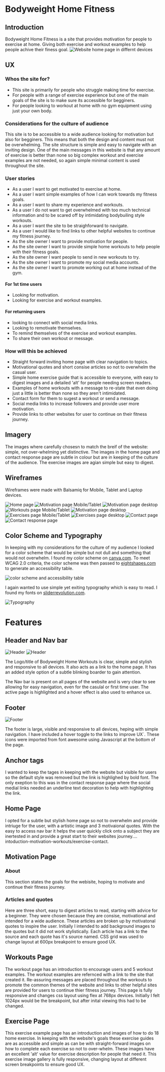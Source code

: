 # **Bodyweight Home Fitness**
## **Introduction**
Bodyweight Home Fitness is a site that provides motivation for people to exercise at home. Giving both exercise and workout examples to help people achive their finess goal.
![Website home page in differnt devices](assets/media/devices.jpg)

## **UX**

### Whos the site for?
* This site is primarily for people who struggle making time for exercise. 
* For people with a range of exercise experience but one of the main goals of the site is to make sure its accessible for begginers.
* For people looking to workout at home with no gym equipment using just your own body.

### Considerations for the culture of audience
This site is to be accessible to a wide audience looking for motivation but also for begginers. This means that both the design and content must not be overwhelming. The site structure is simple and easy to navigate with an inviting design.
One of the main messages in this website is that any amount of exercise is better than none so big complex workout and exercise examples are not needed, so again simple minimal content is used throughout the site.

### User stories
* As a user I want to get motivated to exercise at home.
* As a user I want simple examples of how I can work towards my fitness goals.
* As a user I want to share my experience and workouts.
* As a user I do not want to get overwhelmed with too much technical information and to be scared off by intimidating bodybuiling style workouts.
* As a user I want the site to be straighforward to navigate.
* As a user I would like to find links to other helpful websites to continue my fitness journey.
* As the site owner I want to provide motivation for people.
* As the site owner I want to provide simple home workouts to help people with their fitness goals.
* As the site owner I want people to send in new workouts to try.
* As the site owner I want to promote my social media accounts.
* As the site owner I want to promote working out at home instead of the gym.

#### For 1st time users
* Looking for motivation.
* Looking for exercise and workout examples.

#### For returning users
* looking to connect with social media links.
* Looking to remotivate themselves.
* To remind themselves of the exercise and workout examples.
* To share their own workout or message.

### How will this be achieved
* Straight forward inviting home page with clear navigation to topics.
* Motivational quotes and short consise articles so not to overwhelm the casual user.
* Simple  home exercise guide that is accessible to everyone, with easy to digest images and a detailed 'alt' for people needing screen readers.
* Examples of  home workouts with a message to re-state that even doing just a little is better than none so they aren't intimidated.
* Contact form for them to sugest a workout or send a message.
* Social media links to increase followers and provide user more motivation.
* Provide links to other websites for user to continue on their fitness journey.

## **Imagery** ##

The images where carefully chosesn to match the breif of the website: simple, not over-whelming yet distinctive. The images in the home page and contact response page are subtle in colour but are in keeping of the culture of the audience. The exercise images are agian simple but easy to digest. 

## **Wireframes**

Wireframes were made with Balsamiq for Mobile, Tablet and Laptop devices.


![Home page](assets/wireframes/home-page.png)
![Motivation page Mobile/Tablet](assets/wireframes/motivation-mobile-tablet.png)
![Motivation page desktop](assets/wireframes/motivation-desktop.png)
![Workouts page Mobile/Tablet](assets/wireframes/workouts-mobile-tablet.png)
![Motivation page desktop](assets/wireframes/workout-desktop.png)
![Exercises page Mobile/Tablet](assets/wireframes/exercises-mobile-tablet.png)
![Exercises page desktop](assets/wireframes/exercises-desktop.png)
![Contact page](assets/wireframes/contact-page.png)
![Contact response page](assets/wireframes/contact-response.png)


## **Color Scheme and Typography**

In keeping with my considerations for the culture of my audience I looked for a color scheme that would be simple but not dull and something that would not overwhelm. I found my color scheme on [canva.com](https://www.canva.com/learn/website-color-schemes/). 
To meet WCAG 2.0 criteria, the color scheme was then passed to [eightshapes.com](http://www.eightshapes.com) to generate an accessibility table.

![color scheme and accessibility table](assets/media/color-scheme.png)

I again wanted to use simple yet exiting typography which is easy to read. I found my fonts on [sliderrevolution.com](https://www.sliderrevolution.com/design/font-combinations/).

![Typography](assets/media/font-combination.png)

# **Features**

## **Header and Nav bar**

![Header](assets/media/mobile-tablet-header.jpg)
![Header](assets/media/desktop-header.jpg)

The Logo/title of Bodyweight Home Workouts is clear, simple and stylish and responsive to all devices. It also acts as a link to the home page. It has an added style option of a subtle blinking boarder to gain attention.

The Nav bar is present on all pages of the website and is very clear to see allowing for easy navigation, even for the casulal or first time user. The active page is highlighted and a hover effect is also used to enhance ux. 

## **Footer**

![Footer](assets/media/footer.jpg)

The footer is large, visible and responsive to all devices, heping with simple navigation. I have included a hover toggle to the links to improve UX`. These icons were imported from font awesome using Javascript at the bottom of the page.

## **Anchor tags**
 I wanted to keep the tages in keeping with the website but visible for users so the default style was removed but the link is highlighed by bold font. The only exeption to this was in the contact response page where the social medial links needed an underline text decoration to help with highlighting the link.

 ## **Home Page**

 I opted for a subtle but stylish home page so not to overwhelm and provide intriuge for the user, with a artistic image and 3 motivaional quotes. With the easy to access nav bar it helps the user quickly click onto a subject they are inertested in and provide a great start to their websites journey.... intoduction-motivation-workouts/exercise-contact.

 ## **Motivation Page**

 ### About
 This section states the goals for the webisite, hoping to motivate and continue their fitness journey.

 ### Articles and quotes
Here are three short, easy to digest articles to read, starting with advice for a beginner. They were chosen because they are consise, motivational and intended for a wide audience. These articles are broken up by motivatonal quotes to inspire the user. Initially I intended to add background images to the quotes but it did not work stylistically. Each article has a link to the source and each quote has  it's source named.
CSS grid was used to change layout at 600px breakpoint to ensure good UX.

## **Workouts Page**
The workout page has an introduction to encourage users and 5 workout examples. The workout examples are refernced with a link to the site that created it.
Re-assuring messages are placed throughout the workouts to promote the common themes of the website and links to other helpful sites are provided for users to continue thier fitness journey.
This page is fully responsive and changes css layout using flex at 768px devices. Initially I felt 1024px would be the breakpoint, but after inital viewing this had to be changed.


## **Exercise Page**

This exercise example page has an introduction and images of how to do 18 home exercise. In keeping with the website's goals these exercise guides are as accessible and simple as can be with straight-forward images on how to complete each exercise so not to over-whelm. These images have an excellent 'alt' value for exercise description for people that need it.
This exercise image gallery is fully responsive, changing layout at different screen breakpoints to ensure good UX. 

















